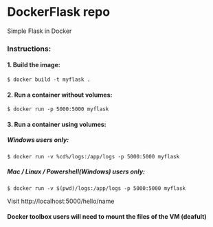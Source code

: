 # DockerFlask repo
Simple Flask in Docker

### Instructions:  
#### 1. Build the image:  
```$ docker build -t myflask . ```  
#### 2. Run a container without volumes:  
```$ docker run -p 5000:5000 myflask ```  

#### 3. Run a container using volumes:  
##### Windows users only:  
```$ docker run -v %cd%/logs:/app/logs -p 5000:5000 myflask ```   
##### Mac / Linux / Powershell(Windows) users only:  
```$ docker run -v $(pwd)/logs:/app/logs -p 5000:5000 myflask ```  
  
Visit http://localhost:5000/hello/name  
  
#### Docker toolbox users will need to mount the files of the VM (deafult)
